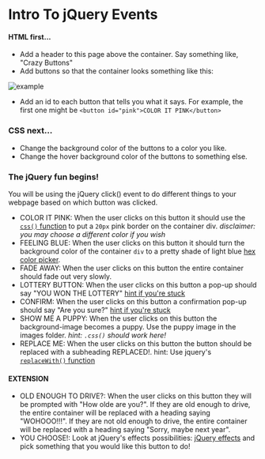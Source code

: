 # Intro To jQuery Events

#### HTML first...
* Add a header to this page above the container. Say something like, "Crazy Buttons"
* Add buttons so that the container looks something like this:

![example](images/screen.png)
* Add an id to each button that tells you what it says. For example, the first one might be `<button id="pink">COLOR IT PINK</button>`


### CSS next...
* Change the background color of the buttons to a color you like.
* Change the hover background color of the buttons to something else.

### The jQuery fun begins!
You will be using the jQuery click() event to do different things to your webpage based on which button was clicked.
* COLOR IT PINK: When the user clicks on this button it should use the [`css()` function](https://www.w3schools.com/jquery/jquery_css.asp) to put a `20px` pink border on the container div.   *disclaimer: you may choose a different color if you wish*
* FEELING BLUE: When the user clicks on this button it should turn the background color of the container `div` to a pretty shade of light blue [hex color picker](https://www.google.com/search?q=hex+color+picker&oq=hex+color+picker&aqs=chrome..69i57j0l5.2583j0j4&sourceid=chrome&ie=UTF-8).
* FADE AWAY: When the user clicks on this button the entire container should fade out very slowly.
* LOTTERY BUTTON: When the user clicks on this button a pop-up should say "YOU WON THE LOTTERY" [hint if you're stuck](https://www.w3schools.com/jquery/tryit.asp?filename=tryjquery_event_click)
* CONFIRM: When the user clicks on this button a confirmation pop-up should say "Are you sure?" [hint if you're stuck](https://www.w3schools.com/jsref/met_win_confirm.asp)
* SHOW ME A PUPPY: When the user clicks on this button the background-image becomes a puppy. Use the puppy image in the images folder. *hint: `.css()` should work here!*
* REPLACE ME: When the user clicks on this button the button should be replaced with a subheading REPLACED!. hint: Use jquery's [`replaceWith()` function](http://api.jquery.com/replacewith/)


#### EXTENSION
* OLD ENOUGH TO DRIVE?: When the user clicks on this button they will be prompted with "How olde are you?". If they are old enough to drive, the entire container will be replaced with a heading saying "WOHOOO!!!". If they are not old enough to drive, the entire container will be replaced with a heading saying "Sorry, maybe next year".
* YOU CHOOSE!: Look at jQuery's effects possibilities: [jQuery effects](http://api.jquery.com/category/manipulation/) and pick something that you would like this button to do!
